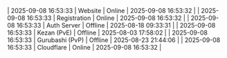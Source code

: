| 2025-09-08 16:53:33 | Website | Online | 2025-09-08 16:53:32 |
| 2025-09-08 16:53:33 | Registration | Online | 2025-09-08 16:53:32 |
| 2025-09-08 16:53:33 | Auth Server | Offline | 2025-08-18 09:33:31 |
| 2025-09-08 16:53:33 | Kezan (PvE) | Offline | 2025-08-03 17:58:02 |
| 2025-09-08 16:53:33 | Gurubashi (PvP) | Offline | 2025-08-23 21:44:06 |
| 2025-09-08 16:53:33 | Cloudflare | Online | 2025-09-08 16:53:32 |
